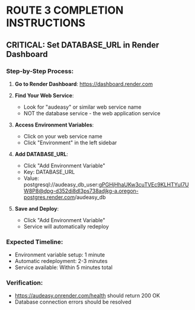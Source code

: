 # ROUTE 3 COMPLETION INSTRUCTIONS

## CRITICAL: Set DATABASE_URL in Render Dashboard

### Step-by-Step Process:

1. **Go to Render Dashboard**: https://dashboard.render.com

2. **Find Your Web Service**:
   - Look for "audeasy" or similar web service name
   - NOT the database service - the web application service

3. **Access Environment Variables**:
   - Click on your web service name
   - Click "Environment" in the left sidebar

4. **Add DATABASE_URL**:
   - Click "Add Environment Variable"
   - Key: DATABASE_URL
   - Value: postgresql://audeasy_db_user:gPGHjHhaUKw3cuTVEc9KLHTYuI7UW8P8@dpg-d352di8dl3ps738adjkg-a.oregon-postgres.render.com/audeasy_db

5. **Save and Deploy**:
   - Click "Add Environment Variable"
   - Service will automatically redeploy

### Expected Timeline:
- Environment variable setup: 1 minute
- Automatic redeployment: 2-3 minutes
- Service available: Within 5 minutes total

### Verification:
- https://audeasy.onrender.com/health should return 200 OK
- Database connection errors should be resolved
